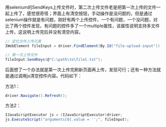 用selenium的SendKeys上传文件时，第二次上传文件老是把第一次上传的文件一起上传了，感觉很奇怪；界面上有清空按钮，手动操作是没问题的，但是通过selenium操作就是有问题，刚好有两个上传控件，一个有问题，一个没问题，对比了两个控件发现，有问题的控件多了一个multiple属性，该属性说明支持多文件上传，这说明上传完后并没有清空内容。
``` csharp
// 定位文件上传元素
IWebElement fileInput = driver.FindElement(By.Id("file-upload-input"));

// 第一次上传文件
fileInput.SendKeys(@"C:\path\to\file1.txt");
```

后面想了一个办法就是第一次上传完刷新页面再上传，发现可行；还有一种方法就是通过调用js清空控件内容。代码如下：

方法1：
``` csharp
driver.Navigate().Refresh();
```
方法2：
``` csharp
IJavaScriptExecutor js = (IJavaScriptExecutor)driver;
js.ExecuteScript("arguments[0].value = '';", fileInput);
```
